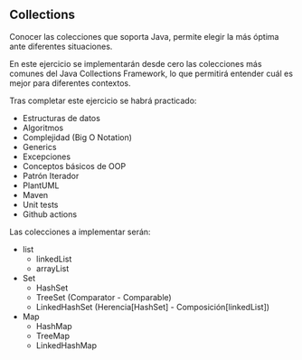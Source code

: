 ## Collections

Conocer las colecciones que soporta Java, permite elegir la más óptima ante diferentes situaciones.

En este ejercicio se implementarán desde cero las colecciones más comunes del Java Collections
Framework, lo que permitirá entender cuál es mejor para diferentes contextos.

Tras completar este ejercicio se habrá practicado:
- Estructuras de datos
- Algoritmos
- Complejidad (Big O Notation)
- Generics
- Excepciones
- Conceptos básicos de OOP
- Patrón Iterador
- PlantUML
- Maven
- Unit tests
- Github actions

Las colecciones a implementar serán:

- list
  - linkedList
  - arrayList
- Set
  - HashSet
  - TreeSet (Comparator - Comparable)
  - LinkedHashSet (Herencia[HashSet] - Composición[linkedList])
- Map
  - HashMap
  - TreeMap
  - LinkedHashMap
